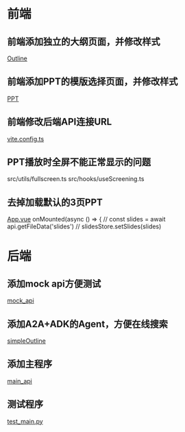# 前端
## 前端添加独立的大纲页面，并修改样式
[Outline](../frontend/src/views/Outline)

## 前端添加PPT的模版选择页面，并修改样式
[PPT](../frontend/src/views/PPT)

## 前端修改后端API连接URL
[vite.config.ts](../frontend/vite.config.ts)

## PPT播放时全屏不能正常显示的问题
src/utils/fullscreen.ts
src/hooks/useScreening.ts

## 去掉加载默认的3页PPT
[App.vue](../frontend/src/App.vue)
onMounted(async () => {
  // const slides = await api.getFileData('slides')
  // slidesStore.setSlides(slides)

# 后端

## 添加mock api方便测试
[mock_api](../backend/mock_api)

## 添加A2A+ADK的Agent，方便在线搜索
[simpleOutline](../backend/simpleOutline)

## 添加主程序
[main_api](../backend/main_api)

## 测试程序
[test_main.py](../backend/test_main.py)